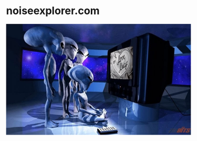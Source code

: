# noiseexplorer.com
![](https://github.com/nondejus/noiseexplorer.com/blob/main/Radio-signals-in-space-768x461.jpg)

